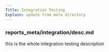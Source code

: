 ```yaml
---
Title: Integration Testing
Explain: update from meta directory
---
```


### reports_meta/integration/desc.md

this is the whole integration testing description